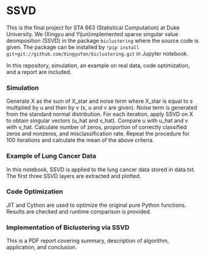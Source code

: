 # SSVD

This is the final project for STA 663 (Statistical Computation) at Duke University. We (Xingyu and Yijun)implemented sparse singular value deomposition (SSVD) in the package `biclustering` where the source code is given. The package can be installed by `!pip install git+git://github.com/XingyuYan/biclustering.git` in Jupyter notebook.

In this repository, simulation, an example on real data, code optimization, and a report are included. 

### Simulation

Generate X as the sum of X_star and noise term where X_star is equal to s multiplied by u and then by v (s, u and v are given). Noise term is generated from the standard normal distribution. For each iteration, apply SSVD on X to obtain singular vectors (u_hat and v_hat). Compare u with u_hat and v with v_hat. Calculate number of zeros, proportion of correctly classified zeros and nonzeros, and misclassification rate. Repeat the procedure for 100 iterations and calculate the mean of the above criteria. 

### Example of Lung Cancer Data

In this notebook, SSVD is applied to the lung cancer data stored in data.txt. The first three SSVD layers are extracted and plotted. 

### Code Optimization

JIT and Cython are used to optimize the original pure Python functions. Results are checked and runtime comparison is provided.

### Implementation of Biclustering via SSVD

This is a PDF report covering summary, description of algorithm, application, and conclusion.   
